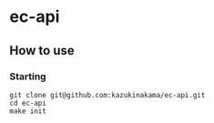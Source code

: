 # ec-api

## How to use

### Starting

```
git clone git@github.com:kazukinakama/ec-api.git
cd ec-api
make init
```
